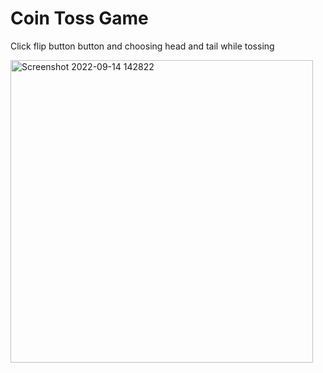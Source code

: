 # Coin Toss Game
Click flip button button and choosing head and tail while tossing

<img width="484" alt="Screenshot 2022-09-14 142822" src="https://user-images.githubusercontent.com/55138445/190290048-dbea2415-eee2-4fc4-b2aa-3eb98713ef21.png">
